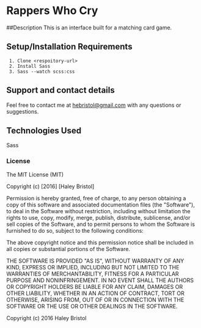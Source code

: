 # Rappers Who Cry

##Description
This is an interface built for a matching card game. 

## Setup/Installation Requirements

```
 1. Clone <respoitory-url>
 2. Install Sass
 3. Sass --watch scss:css
```

## Support and contact details

Feel free to contact me at hebristol@gmail.com with any questions or suggestions.

## Technologies Used

Sass

### License

The MIT License (MIT)

Copyright (c) [2016] [Haley Bristol]

Permission is hereby granted, free of charge, to any person obtaining a copy of this software and associated documentation files (the "Software"), to deal in the Software without restriction, including without limitation the rights to use, copy, modify, merge, publish, distribute, sublicense, and/or sell copies of the Software, and to permit persons to whom the Software is furnished to do so, subject to the following conditions:

The above copyright notice and this permission notice shall be included in all copies or substantial portions of the Software.

THE SOFTWARE IS PROVIDED "AS IS", WITHOUT WARRANTY OF ANY KIND, EXPRESS OR IMPLIED, INCLUDING BUT NOT LIMITED TO THE WARRANTIES OF MERCHANTABILITY, FITNESS FOR A PARTICULAR PURPOSE AND NONINFRINGEMENT. IN NO EVENT SHALL THE AUTHORS OR COPYRIGHT HOLDERS BE LIABLE FOR ANY CLAIM, DAMAGES OR OTHER LIABILITY, WHETHER IN AN ACTION OF CONTRACT, TORT OR OTHERWISE, ARISING FROM, OUT OF OR IN CONNECTION WITH THE SOFTWARE OR THE USE OR OTHER DEALINGS IN THE SOFTWARE.

Copyright (c) 2016 Haley Bristol
